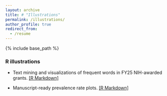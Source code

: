 ```yaml
---
layout: archive
title: # "Illustrations"
permalink: /illustrations/
author_profile: true
redirect_from:
  - /resume
---
```



{% include base_path %}

### R illustrations

* Text mining and visualizations of frequent words in FY25 NIH-awarded grants. [[R Markdown]](https://oheunj.github.io/illustrations/FY25_AwardedGrants_250401)

* Manuscript-ready prevalence rate plots. [[R Markdown]](https://oheunj.github.io/illustrations/Prevalence_manual_250725)

